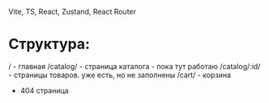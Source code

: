 Vite, TS, React, Zustand, React Router

# Структура:
/ - главная
/catalog/ - страница каталога - пока тут работаю
/catalog/:id/ - страницы товаров. уже есть, но не заполнены
/cart/ - корзина
+ 404 страница 

